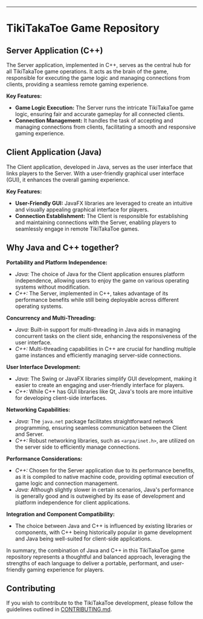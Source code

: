 
---

# TikiTakaToe Game Repository

## Server Application (C++)

The Server application, implemented in C++, serves as the central hub for all TikiTakaToe game operations. It acts as the brain of the game, responsible for executing the game logic and managing connections from clients, providing a seamless remote gaming experience.

**Key Features:**
- **Game Logic Execution:** The Server runs the intricate TikiTakaToe game logic, ensuring fair and accurate gameplay for all connected clients.
- **Connection Management:** It handles the task of accepting and managing connections from clients, facilitating a smooth and responsive gaming experience.

## Client Application (Java)

The Client application, developed in Java, serves as the user interface that links players to the Server. With a user-friendly graphical user interface (GUI), it enhances the overall gaming experience.

**Key Features:**
- **User-Friendly GUI:** JavaFX libraries are leveraged to create an intuitive and visually appealing graphical interface for players.
- **Connection Establishment:** The Client is responsible for establishing and maintaining connections with the Server, enabling players to seamlessly engage in remote TikiTakaToe games.

## Why Java and C++ together?

**Portability and Platform Independence:**
- *Java:* The choice of Java for the Client application ensures platform independence, allowing users to enjoy the game on various operating systems without modification.
- *C++:* The Server, implemented in C++, takes advantage of its performance benefits while still being deployable across different operating systems.

**Concurrency and Multi-Threading:**
- *Java:* Built-in support for multi-threading in Java aids in managing concurrent tasks on the client side, enhancing the responsiveness of the user interface.
- *C++:* Multi-threading capabilities in C++ are crucial for handling multiple game instances and efficiently managing server-side connections.

**User Interface Development:**
- *Java:* The Swing or JavaFX libraries simplify GUI development, making it easier to create an engaging and user-friendly interface for players.
- *C++:* While C++ has GUI libraries like Qt, Java's tools are more intuitive for developing client-side interfaces.

**Networking Capabilities:**
- *Java:* The `java.net` package facilitates straightforward network programming, ensuring seamless communication between the Client and Server.
- *C++:* Robust networking libraries, such as `<arpa/inet.h>`, are utilized on the server side to efficiently manage connections.

**Performance Considerations:**
- *C++:* Chosen for the Server application due to its performance benefits, as it is compiled to native machine code, providing optimal execution of game logic and connection management.
- *Java:* Although slightly slower in certain scenarios, Java's performance is generally good and is outweighed by its ease of development and platform independence for client applications.

**Integration and Component Compatibility:**
- The choice between Java and C++ is influenced by existing libraries or components, with C++ being historically popular in game development and Java being well-suited for client-side applications.

In summary, the combination of Java and C++ in this TikiTakaToe game repository represents a thoughtful and balanced approach, leveraging the strengths of each language to deliver a portable, performant, and user-friendly gaming experience for players.


## Contributing

If you wish to contribute to the TikiTakaToe development, please follow the guidelines outlined in [CONTRIBUTING.md](./CONTRIBUTING.md).
